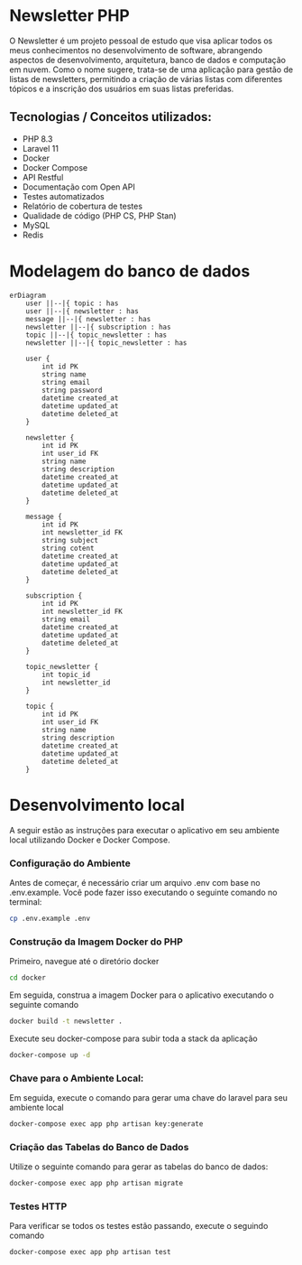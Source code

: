 # Newsletter PHP

O Newsletter é um projeto pessoal de estudo que visa aplicar todos os meus conhecimentos no desenvolvimento de software, abrangendo aspectos de desenvolvimento, arquitetura, banco de dados e computação em nuvem. Como o nome sugere, trata-se de uma aplicação para gestão de listas de newsletters, permitindo a criação de várias listas com diferentes tópicos e a inscrição dos usuários em suas listas preferidas.

## Tecnologias / Conceitos utilizados:

* PHP 8.3
* Laravel 11
* Docker
* Docker Compose
* API Restful
* Documentação com Open API
* Testes automatizados
* Relatório de cobertura de testes
* Qualidade de código (PHP CS, PHP Stan)
* MySQL
* Redis

# Modelagem do banco de dados

```mermaid
erDiagram
    user ||--|{ topic : has
    user ||--|{ newsletter : has
    message ||--|{ newsletter : has
    newsletter ||--|{ subscription : has
    topic ||--|{ topic_newsletter : has
    newsletter ||--|{ topic_newsletter : has

    user {
        int id PK
        string name
        string email
        string password
        datetime created_at
        datetime updated_at
        datetime deleted_at
    }

    newsletter {
        int id PK
        int user_id FK
        string name
        string description
        datetime created_at
        datetime updated_at
        datetime deleted_at
    }
    
    message {
        int id PK
        int newsletter_id FK
        string subject
        string cotent
        datetime created_at
        datetime updated_at
        datetime deleted_at
    }

    subscription {
        int id PK
        int newsletter_id FK
        string email
        datetime created_at
        datetime updated_at
        datetime deleted_at
    }

    topic_newsletter {
        int topic_id
        int newsletter_id
    }

    topic {
        int id PK
        int user_id FK
        string name
        string description
        datetime created_at
        datetime updated_at
        datetime deleted_at
    }
```

# Desenvolvimento local

A seguir estão as instruções para executar o aplicativo em seu ambiente local utilizando Docker e Docker Compose.

### Configuração do Ambiente

Antes de começar, é necessário criar um arquivo .env com base no .env.example. Você pode fazer isso executando o seguinte comando no terminal:

```sh
cp .env.example .env
```

### Construção da Imagem Docker do PHP

Primeiro, navegue até o diretório docker

```sh
cd docker
```

Em seguida, construa a imagem Docker para o aplicativo executando o seguinte comando

```sh
docker build -t newsletter .
```

Execute seu docker-compose para subir toda a stack da aplicação

```sh
docker-compose up -d
```

### Chave para o Ambiente Local:

Em seguida, execute o comando para gerar uma chave do laravel para seu ambiente local
```sh
docker-compose exec app php artisan key:generate
```

### Criação das Tabelas do Banco de Dados

Utilize o seguinte comando para gerar as tabelas do banco de dados:


```sh
docker-compose exec app php artisan migrate
```

### Testes HTTP
Para verificar se todos os testes estão passando, execute o seguindo comando
```sh
docker-compose exec app php artisan test
```
